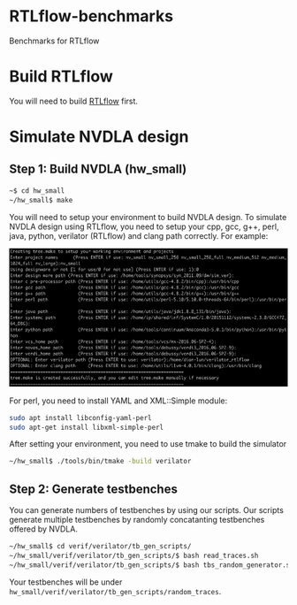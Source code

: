# RTLflow-benchmarks
Benchmarks for RTLflow

# Build RTLflow
You will need to build [RTLflow](https://github.com/dian-lun-lin/verilator) first.

# Simulate NVDLA design


## Step 1: Build NVDLA (hw_small)
```bash
~$ cd hw_small
~/hw_small$ make
```
You will need to setup your environment to build NVDLA design. To simulate NVDLA design using RTLflow, you need to setup your cpp, gcc, g++, perl, java, python, verilator (RTLflow) and clang path correctly. For example:
<p align=center>
<img src="./img/env.png" width="725" height="250"/>
</p>

For perl, you need to install YAML and XML::Simple module:
```bash
sudo apt install libconfig-yaml-perl
sudo apt-get install libxml-simple-perl
```

After setting your environment, you need to use tmake to build the simulator

```bash
~/hw_small$ ./tools/bin/tmake -build verilator
```

## Step 2: Generate testbenches
You can generate numbers of testbenches by using our scripts. Our scripts generate multiple testbenches by randomly concatanting testbenches offered by NVDLA.

```bash
~/hw_small$ cd verif/verilator/tb_gen_scripts/
~/hw_small/verif/verilator/tb_gen_scripts/$ bash read_traces.sh
~/hw_small/verif/verilator/tb_gen_scripts/$ bash tbs_random_generator.sh NUMBER_OF_TESTBENCHES_YOU_WANT
```
Your testbenches will be under ```hw_small/verif/verilator/tb_gen_scripts/random_traces```.


